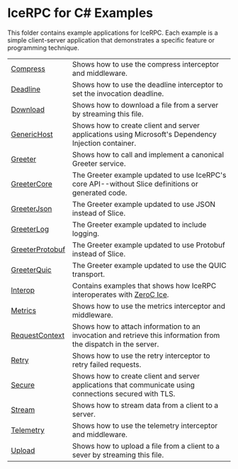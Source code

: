 # IceRPC for C# Examples

This folder contains example applications for IceRPC. Each example is a simple client-server application that demonstrates
a specific feature or programming technique.

|                                       |                                                                                                                 |
|---------------------------------------|-----------------------------------------------------------------------------------------------------------------|
| [Compress](./Compress/)               | Shows how to use the compress interceptor and middleware.                                                       |
| [Deadline](./Deadline/)               | Shows how to use the deadline interceptor to set the invocation deadline.                                       |
| [Download](./Download/)               | Shows how to download a file from a server by streaming this file.                                              |
| [GenericHost](./GenericHost/)         | Shows how to create client and server applications using Microsoft's Dependency Injection container.            |
| [Greeter](./Greeter/)                 | Shows how to call and implement a canonical Greeter service.                                                    |
| [GreeterCore](./GreeterCore/)         | The Greeter example updated to use IceRPC's core API--without Slice definitions or generated code.              |
| [GreeterJson](./GreeterJson/)         | The Greeter example updated to use JSON instead of Slice.                                                       |
| [GreeterLog](./GreeterLog/)           | The Greeter example updated to include logging.                                                                 |
| [GreeterProtobuf](./GreeterProtobuf/) | The Greeter example updated to use Protobuf instead of Slice.                                                   |
| [GreeterQuic](./GreeterQuic/)         | The Greeter example updated to use the QUIC transport.                                                          |
| [Interop](./Interop/)                 | Contains examples that shows how IceRPC interoperates with [ZeroC Ice][1].                                      |
| [Metrics](./Metrics/)                 | Shows how to use the metrics interceptor and middleware.                                                        |
| [RequestContext](./RequestContext/)   | Shows how to attach information to an invocation and retrieve this information from the dispatch in the server. |
| [Retry](./Retry/)                     | Shows how to use the retry interceptor to retry failed requests.                                                |
| [Secure](./Secure/)                   | Shows how to create client and server applications that communicate using connections secured with TLS.         |
| [Stream](./Stream/)                   | Shows how to stream data from a client to a server.                                                             |
| [Telemetry](./Telemetry/)             | Shows how to use the telemetry interceptor and middleware.                                                      |
| [Upload](./Upload/)                   | Shows how to upload a file from a client to a sever by streaming this file.                                     |

[1]: https://github.com/zeroc-ice/ice
